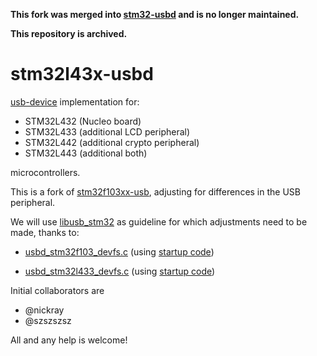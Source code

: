 **This fork was merged into [stm32-usbd](https://github.com/stm32-rs/stm32-usbd) and is no longer maintained.**

**This repository is archived.**


stm32l43x-usbd
===============

[usb-device](https://github.com/mvirkkunen/usb-device) implementation for:
- STM32L432 (Nucleo board)
- STM32L433 (additional LCD peripheral)
- STM32L442 (additional crypto peripheral)
- STM32L443 (additional both)

microcontrollers.



This is a fork of [stm32f103xx-usb](https://github.com/mvirkkunen/stm32f103xx-usb), adjusting for differences in the USB peripheral.



We will use [libusb_stm32](https://github.com/dmitrystu/libusb_stm32) as guideline for which adjustments need to be made, thanks to:
- [usbd_stm32f103_devfs.c](https://github.com/dmitrystu/libusb_stm32/blob/master/src/usbd_stm32f103_devfs.c) (using [startup code](https://github.com/dmitrystu/libusb_stm32/blob/master/demo/cdc_startup.c#L69-L80))

- [usbd_stm32l433_devfs.c](https://github.com/dmitrystu/libusb_stm32/blob/master/src/usbd_stm32l433_devfs.c) (using [startup code](https://github.com/dmitrystu/libusb_stm32/blob/master/demo/cdc_startup.c#L170-L185))

  

Initial collaborators are
- @nickray
- @szszszsz

All and any help is welcome!

